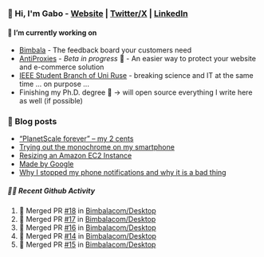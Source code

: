 ### 👋 Hi, I'm Gabo - [Website](https://gkanev.com) | [Twitter/X](https://twitter.com/mrgkanev) | [LinkedIn](https://www.linkedin.com/in/mrgkanev)

#### 🔭 I’m currently working on
- [Bimbala](https://bimbala.com/)  - The feedback board your customers need
- [AntiProxies](https://antiproxies.com/) - *Beta in progress* 🚀 -  An easier way to protect your website and e-commerce solution
- [IEEE Student Branch of Uni Ruse](https://github.com/IEEE-Student-Branch-of-Uni-Ruse) - breaking science and IT at the same time ... on purpose ...
- Finishing my Ph.D. degree 🤔 -> will open source everything I write here as well (if possible)

### 📖 Blog posts
<!-- BLOG-POST-LIST:START -->
- [“PlanetScale forever” – my 2 cents](https://gkanev.com/posts/planetscale-forever-my-2-cents/)
- [Trying out the monochrome on my smartphone](https://gkanev.com/posts/trying-out-the-monochrome-on-my-smartphone/)
- [Resizing an Amazon EC2 Instance](https://gkanev.com/posts/resizing-an-amazon-ec2-instance/)
- [Made by Google](https://gkanev.com/posts/made-by-google/)
- [Why I stopped my phone notifications and why it is a bad thing](https://gkanev.com/posts/why-i-stopped-my-phone-notifications-and-why-it-is-a-bad-thing/)
<!-- BLOG-POST-LIST:END -->

##### 🧑‍💻 Recent Github Activity

<!--START_SECTION:activity-->
1. 🎉 Merged PR [#18](https://github.com/Bimbalacom/Desktop/pull/18) in [Bimbalacom/Desktop](https://github.com/Bimbalacom/Desktop)
2. 🎉 Merged PR [#17](https://github.com/Bimbalacom/Desktop/pull/17) in [Bimbalacom/Desktop](https://github.com/Bimbalacom/Desktop)
3. 🎉 Merged PR [#16](https://github.com/Bimbalacom/Desktop/pull/16) in [Bimbalacom/Desktop](https://github.com/Bimbalacom/Desktop)
4. 🎉 Merged PR [#14](https://github.com/Bimbalacom/Desktop/pull/14) in [Bimbalacom/Desktop](https://github.com/Bimbalacom/Desktop)
5. 🎉 Merged PR [#15](https://github.com/Bimbalacom/Desktop/pull/15) in [Bimbalacom/Desktop](https://github.com/Bimbalacom/Desktop)
<!--END_SECTION:activity-->
